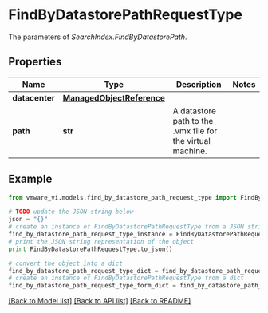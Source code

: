 # FindByDatastorePathRequestType

The parameters of *SearchIndex.FindByDatastorePath*. 

## Properties
Name | Type | Description | Notes
------------ | ------------- | ------------- | -------------
**datacenter** | [**ManagedObjectReference**](ManagedObjectReference.md) |  | 
**path** | **str** | A datastore path to the .vmx file for the virtual machine.  | 

## Example

```python
from vmware_vi.models.find_by_datastore_path_request_type import FindByDatastorePathRequestType

# TODO update the JSON string below
json = "{}"
# create an instance of FindByDatastorePathRequestType from a JSON string
find_by_datastore_path_request_type_instance = FindByDatastorePathRequestType.from_json(json)
# print the JSON string representation of the object
print FindByDatastorePathRequestType.to_json()

# convert the object into a dict
find_by_datastore_path_request_type_dict = find_by_datastore_path_request_type_instance.to_dict()
# create an instance of FindByDatastorePathRequestType from a dict
find_by_datastore_path_request_type_form_dict = find_by_datastore_path_request_type.from_dict(find_by_datastore_path_request_type_dict)
```
[[Back to Model list]](../README.md#documentation-for-models) [[Back to API list]](../README.md#documentation-for-api-endpoints) [[Back to README]](../README.md)


